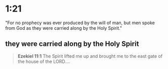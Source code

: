 # 1:21
"For no prophecy was ever produced by the will of man, but men spoke from God as they were carried along by the Holy Spirit."

## they were carried along by the Holy Spirit
>**Ezekiel 11:1**
The Spirit lifted me up and brought me to the east gate of the house of the LORD....
